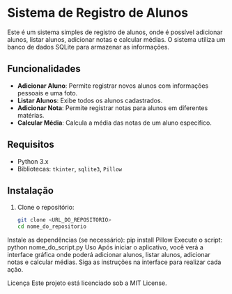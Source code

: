# Sistema de Registro de Alunos

Este é um sistema simples de registro de alunos, onde é possível adicionar alunos, listar alunos, adicionar notas e calcular médias. O sistema utiliza um banco de dados SQLite para armazenar as informações.

## Funcionalidades

- **Adicionar Aluno**: Permite registrar novos alunos com informações pessoais e uma foto.
- **Listar Alunos**: Exibe todos os alunos cadastrados.
- **Adicionar Nota**: Permite registrar notas para alunos em diferentes matérias.
- **Calcular Média**: Calcula a média das notas de um aluno específico.

## Requisitos

- Python 3.x
- Bibliotecas: `tkinter`, `sqlite3`, `Pillow`

## Instalação

1. Clone o repositório:
   ```bash
   git clone <URL_DO_REPOSITORIO>
   cd nome_do_repositorio
Instale as dependências (se necessário):
pip install Pillow
Execute o script:
python nome_do_script.py
Uso
Após iniciar o aplicativo, você verá a interface gráfica onde poderá adicionar alunos, listar alunos, adicionar notas e calcular médias. Siga as instruções na interface para realizar cada ação.

Licença
Este projeto está licenciado sob a MIT License.
